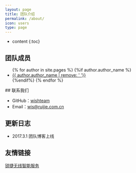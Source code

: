 ```yaml
---
layout: page
title: 团队介绍
permalink: /about/
icon: users
type: page
---
```


* content
{:toc}

## 团队成员
<ul>
{% for author in site.pages %}
	{%if author.author_name %}
		<li>
			<a href='{{ author.page_path }}'>{{ author.author_name | remove: ' '}}</a>
		</li>
	{%endif%}
{% endfor %}
</ul>
## 联系我们

* GitHub：[wishteam]()
* Email：wis@ruijie.com.cn

## 更新日志

* 2017.3.1 团队博客上线

## 友情链接

[锐捷无线智能服务](http://wis.ruijie.com.cn)


